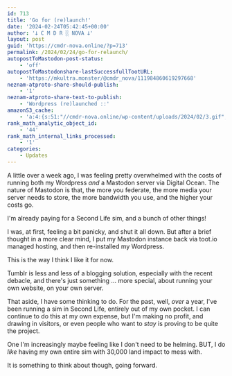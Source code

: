 ```yaml
---
id: 713
title: 'Go for (re)launch!'
date: '2024-02-24T05:42:45+00:00'
author: '𐕣 C M D R ░ NOVA 𐕣'
layout: post
guid: 'https://cmdr-nova.online/?p=713'
permalink: /2024/02/24/go-for-relaunch/
autopostToMastodon-post-status:
    - 'off'
autopostToMastodonshare-lastSuccessfullTootURL:
    - 'https://mkultra.monster/@cmdr_nova/111984860619297668'
neznam-atproto-share-should-publish:
    - '1'
neznam-atproto-share-text-to-publish:
    - 'Wordpress (re)launched ::'
amazonS3_cache:
    - 'a:4:{s:51:"//cmdr-nova.online/wp-content/uploads/2024/02/3.gif";a:1:{s:9:"timestamp";i:1715842243;}s:57:"//cmdr-nova.online/wp-content/uploads/2024/02/NoAi_01.png";a:1:{s:9:"timestamp";i:1721625479;}s:67:"//cmdr-nova.online/wp-content/uploads/2024/02/721ac29ea9cbae00.jpeg";a:1:{s:9:"timestamp";i:1715043679;}s:83:"//cmdr-nova.online/wp-content/uploads/2024/01/REVOSA-Nano-Nexus-Fade-Edition-Ad.png";a:1:{s:9:"timestamp";i:1714955634;}}'
rank_math_analytic_object_id:
    - '44'
rank_math_internal_links_processed:
    - '1'
categories:
    - Updates
---
```


<!-- wp:paragraph -->
<p>A little over a week ago, I was feeling pretty overwhelmed with the costs of running both my Wordpress <em>and</em> a Mastodon server via Digital Ocean. The nature of Mastodon is that, the more you federate, the more media your server needs to store, the more bandwidth you use, and the higher your costs go.</p>
<!-- /wp:paragraph -->

<!-- wp:paragraph -->
<p>I'm already paying for a Second Life sim, and a bunch of other things!</p>
<!-- /wp:paragraph -->

<!-- wp:paragraph -->
<p>I was, at first, feeling a bit panicky, and shut it all down. But after a brief thought in a more clear mind, I put my Mastodon instance back via toot.io managed hosting, and then re-installed my Wordpress.</p>
<!-- /wp:paragraph -->

<!-- wp:paragraph -->
<p>This is the way I think I like it for now.</p>
<!-- /wp:paragraph -->

<!-- wp:paragraph -->
<p>Tumblr is less and less of a blogging solution, especially with the recent debacle, and there's just something ... more special, about running your own website, on your own server.</p>
<!-- /wp:paragraph -->

<!-- wp:paragraph -->
<p>That aside, I have some thinking to do. For the past, well, <em>over</em> a year, I've been running a sim in Second Life, entirely out of my own pocket. I can continue to do this at my own expense, but I'm making no profit, and drawing in visitors, or even people who want to <em>stay</em> is proving to be quite the project.</p>
<!-- /wp:paragraph -->

<!-- wp:paragraph -->
<p>One I'm increasingly maybe feeling like I don't need to be helming. BUT, I do <em>like</em> having my own entire sim with 30,000 land impact to mess with.</p>
<!-- /wp:paragraph -->

<!-- wp:paragraph -->
<p>It is something to think about though, going forward.</p>
<!-- /wp:paragraph -->